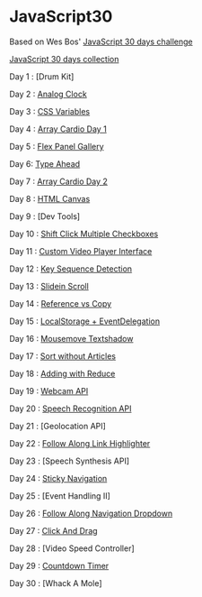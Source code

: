 # JavaScript30
 Based on Wes Bos' [JavaScript 30 days challenge](https://github.com/wesbos/JavaScript30)

[JavaScript 30 days collection](https://codepen.io/collection/XdvNLQ/)

Day 1 : [Drum Kit]

Day 2 : [Analog Clock](https://codepen.io/kartikadur/pen/MGaEpg)

Day 3 : [CSS Variables](https://codepen.io/kartikadur/pen/wOWwpP)

Day 4 : [Array Cardio Day 1](https://repl.it/@kartikadur/VelvetyExcitedPerl)

Day 5 : [Flex Panel Gallery](https://codepen.io/kartikadur/pen/ZxqzYJ)

Day 6: [Type Ahead](https://codepen.io/kartikadur/pen/rdqoyx)

Day 7 : [Array Cardio Day 2](https://repl.it/@kartikadur/RuddyScentedEquations)

Day 8 : [HTML Canvas](https://codepen.io/kartikadur/pen/OvamGN)

Day 9 : [Dev Tools]

Day 10 : [Shift Click Multiple Checkboxes](https://codepen.io/kartikadur/pen/dmQrrM)

Day 11 : [Custom Video Player Interface](https://codepen.io/kartikadur/pen/qoLpJR)

Day 12 : [Key Sequence Detection](https://codepen.io/kartikadur/pen/KoJqLQ)

Day 13 : [Slidein Scroll](https://codepen.io/kartikadur/pen/qowxRZ)

Day 14 : [Reference vs Copy](https://repl.it/@kartikadur/DownrightThinRar)

Day 15 : [LocalStorage + EventDelegation](https://codepen.io/kartikadur/pen/EEJLye)

Day 16 : [Mousemove Textshadow](https://codepen.io/kartikadur/pen/VXJjPM)

Day 17 : [Sort without Articles](https://repl.it/@kartikadur/ImprobableMiserableOutlier)

Day 18 : [Adding with Reduce](https://repl.it/@kartikadur/ScientificElderlyAssociate)

Day 19 : [Webcam API](https://codepen.io/kartikadur/pen/yjYzPL)

Day 20 : [Speech Recognition API](https://codepen.io/kartikadur/pen/vjNeWd)

Day 21 : [Geolocation API]

Day 22 : [Follow Along Link Highlighter](https://codepen.io/kartikadur/pen/PeZPbg)

Day 23 : [Speech Synthesis API]

Day 24 : [Sticky Navigation](https://codepen.io/kartikadur/pen/xjVOmY)

Day 25 : [Event Handling II]

Day 26 : [Follow Along Navigation Dropdown](https://codepen.io/kartikadur/pen/MGGeyQ)

Day 27 : [Click And Drag](https://codepen.io/kartikadur/pen/qYvYNq)

Day 28 : [Video Speed Controller]

Day 29 : [Countdown Timer](https://codepen.io/kartikadur/pen/derjyx)

Day 30 : [Whack A Mole]
